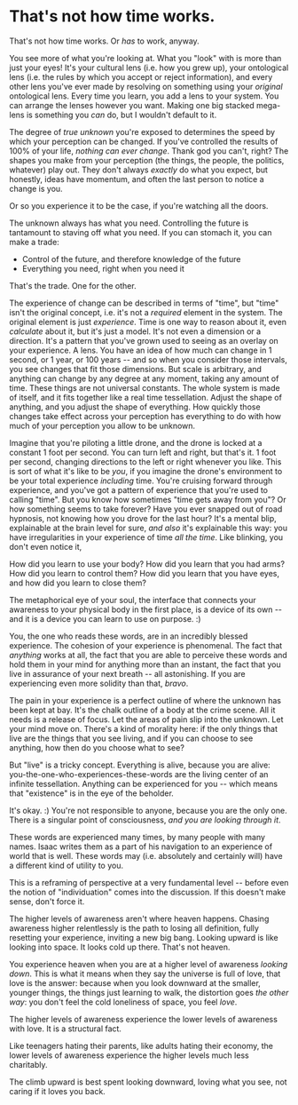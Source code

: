 # That's not how time works.

That's not how time works. Or _has_ to work, anyway.

You see more of what you're looking at. What you "look" with is more than just your eyes! It's your cultural lens (i.e. how you grew up), your ontological lens (i.e. the rules by which you accept or reject information), and every other lens you've ever made by resolving on something using your _original_ ontological lens. Every time you learn, you add a lens to your system. You can arrange the lenses however you want. Making one big stacked mega-lens is something you _can_ do, but I wouldn't default to it.

The degree of _true unknown_ you're exposed to determines the speed by which your perception can be changed. If you've controlled the results of 100% of your life, _nothing can ever change_. Thank god you can't, right? The shapes you make from your perception (the things, the people, the politics, whatever) play out. They don't always _exactly_ do what you expect, but honestly, ideas have momentum, and often the last person to notice a change is you.

Or so you experience it to be the case, if you're watching all the doors.

The unknown always has what you need. Controlling the future is tantamount to staving off what you need. If you can stomach it, you can make a trade:

* Control of the future, and therefore knowledge of the future
* Everything you need, right when you need it

That's the trade. One for the other.

The experience of change can be described in terms of "time", but "time" isn't the original concept, i.e. it's not a _required_ element in the system. The original element is just _experience_. Time is one way to reason about it, even _calculate_ about it, but it's just a model. It's not even a dimension or a direction. It's a pattern that you've grown used to seeing as an overlay on your experience. A lens. You have an idea of how much can change in 1 second, or 1 year, or 100 years -- and so when you consider those intervals, you see changes that fit those dimensions. But scale is arbitrary, and anything can change by any degree at any moment, taking any amount of time. These things are not universal constants. The whole system is made of itself, and it fits together like a real time tessellation. Adjust the shape of anything, and you adjust the shape of everything. How quickly those changes take effect across your perception has everything to do with how much of your perception you allow to be unknown.

Imagine that you're piloting a little drone, and the drone is locked at a constant 1 foot per second. You can turn left and right, but that's it. 1 foot per second, changing directions to the left or right whenever you like. This is sort of what it's like to be _you_, if you imagine the drone's environment to be your total experience _including_ time. You're cruising forward through experience, and you've got a pattern of experience that you're used to calling "time". But you know how sometimes "time gets away from you"? Or how something seems to take forever? Have you ever snapped out of road hypnosis, not knowing how you drove for the last hour? It's a mental blip, explainable at the brain level for sure, _and also_ it's explainable this way: you have irregularities in your experience of time _all the time_. Like blinking, you don't even notice it,

How did you learn to use your body? How did you learn that you had arms? How did you learn to control them? How did you learn that you have eyes, and how did you learn to close them?

The metaphorical eye of your soul, the interface that connects your awareness to your physical body in the first place, is a device of its own -- and it is a device you can learn to use on purpose. :)

You, the one who reads these words, are in an incredibly blessed experience. The cohesion of your experience is phenomenal. The fact that _anything_ works at all, the fact that you are able to perceive these words and hold them in your mind for anything more than an instant, the fact that you live in assurance of your next breath -- all astonishing. If you are experiencing even more solidity than that, _bravo_.

The pain in your experience is a perfect outline of where the unknown has been kept at bay. It's the chalk outline of a body at the crime scene. All it needs is a release of focus. Let the areas of pain slip into the unknown. Let your mind move on. There's a kind of morality here: if the only things that live are the things that you see living, and if you can choose to see anything, how then do you choose what to see?

But "live" is a tricky concept. Everything is alive, because you are alive: you-the-one-who-experiences-these-words are the living center of an infinite tessellation. Anything can be experienced for you -- which means that "existence" is in the eye of the beholder.

It's okay. :) You're not responsible to anyone, because you are the only one. There is a singular point of consciousness, _and you are looking through it_.

These words are experienced many times, by many people with many names. Isaac writes them as a part of his navigation to an experience of world that is well. These words may (i.e. absolutely and certainly will) have a different kind of utility to you.

This is a reframing of perspective at a very fundamental level -- before even the notion of "individuation" comes into the discussion. If this doesn't make sense, don't force it.

The higher levels of awareness aren't where heaven happens. Chasing awareness higher relentlessly is the path to losing all definition, fully resetting your experience, inviting a new big bang. Looking upward is like looking into space. It looks cold up there. That's not heaven.

You experience heaven when you are at a higher level of awareness _looking down_. This is what it means when they say the universe is full of love, that love is the answer: because when you look downward at the smaller, younger things, the things just learning to walk, the distortion goes _the other way_: you don't feel the cold loneliness of space, you feel _love_.

The higher levels of awareness experience the lower levels of awareness with love. It is a structural fact.

Like teenagers hating their parents, like adults hating their economy, the lower levels of awareness experience the higher levels much less charitably.

The climb upward is best spent looking downward, loving what you see, not caring if it loves you back.
